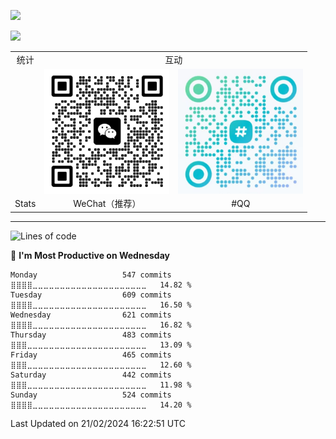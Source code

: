 [![](https://readme-typing-svg.demolab.com?font=Fira+Code&size=30&lines=你好,+欢迎光临;Hello,+welcome)](https://git.io/typing-svg)

![](https://count.getloli.com/get/@:wu-clan?theme=asoul)

<table>
  <tr>
    <td align="center">统计</td>
    <td align="center" colspan="2">互动</td>
  </tr>
  <tr>
    <td>
      <a href="https://github.com/anuraghazra/github-readme-stats">
        <img height=200 align="center" src="https://github-readme-stats.vercel.app/api?username=wu-clan&count_private=true&show_icons=true&rank_icon=percentile&card_width=200"  alt=""/>
      </a>
    </td>
    <td>
      <a href="https://github.com/wu-clan">
        <img height=200 align="center" src="https://github.com/wu-clan/image/blob/master/wu-clan-weChat.png?raw=true"  alt=""/>
      </a>
    </td>
    <td>
      <a href="https://pd.qq.com/s/8rwhzt4ox">
        <img height=200 align="center" src="https://github.com/wu-clan/image/blob/master/wu-clan-%23QQ.png?raw=true"  alt=""/>
      </a>
    </td>
  </tr>
  <tr>
    <td align="center">Stats</td>
    <td align="center">WeChat（推荐）</td>
    <td align="center">#QQ</td>
  </tr>
</table>

---

<!--START_SECTION:waka-->
![Lines of code](https://img.shields.io/badge/From%20Hello%20World%20I%27ve%20Written-1.8%20million%20lines%20of%20code-blue)

📅 **I'm Most Productive on Wednesday** 

```text
Monday                   547 commits         ⣿⣿⣿⣿⣀⣀⣀⣀⣀⣀⣀⣀⣀⣀⣀⣀⣀⣀⣀⣀⣀⣀⣀⣀⣀   14.82 % 
Tuesday                  609 commits         ⣿⣿⣿⣿⣀⣀⣀⣀⣀⣀⣀⣀⣀⣀⣀⣀⣀⣀⣀⣀⣀⣀⣀⣀⣀   16.50 % 
Wednesday                621 commits         ⣿⣿⣿⣿⣀⣀⣀⣀⣀⣀⣀⣀⣀⣀⣀⣀⣀⣀⣀⣀⣀⣀⣀⣀⣀   16.82 % 
Thursday                 483 commits         ⣿⣿⣿⣀⣀⣀⣀⣀⣀⣀⣀⣀⣀⣀⣀⣀⣀⣀⣀⣀⣀⣀⣀⣀⣀   13.09 % 
Friday                   465 commits         ⣿⣿⣿⣀⣀⣀⣀⣀⣀⣀⣀⣀⣀⣀⣀⣀⣀⣀⣀⣀⣀⣀⣀⣀⣀   12.60 % 
Saturday                 442 commits         ⣿⣿⣿⣀⣀⣀⣀⣀⣀⣀⣀⣀⣀⣀⣀⣀⣀⣀⣀⣀⣀⣀⣀⣀⣀   11.98 % 
Sunday                   524 commits         ⣿⣿⣿⣿⣀⣀⣀⣀⣀⣀⣀⣀⣀⣀⣀⣀⣀⣀⣀⣀⣀⣀⣀⣀⣀   14.20 % 
```



 Last Updated on 21/02/2024 16:22:51 UTC
<!--END_SECTION:waka-->
